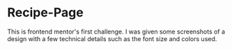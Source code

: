 # Recipe-Page
This is frontend mentor's first challenge. I was given some screenshots of a design with a few technical details such as the font size and colors used.
